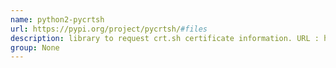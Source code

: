 ```yaml
---
name: python2-pycrtsh
url: https://pypi.org/project/pycrtsh/#files
description: library to request crt.sh certificate information. URL : https://pypi.org/project/pycrtsh/#files Groups : None
group: None
---
```

